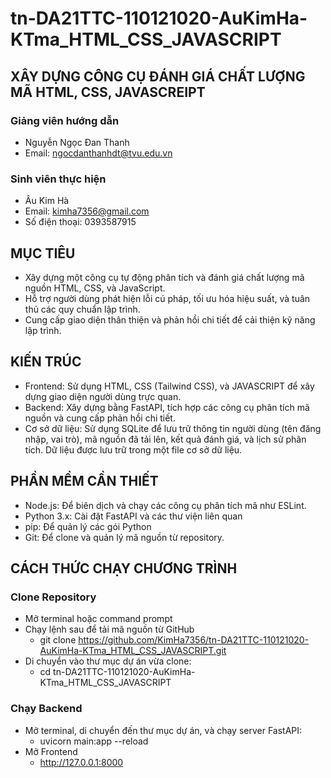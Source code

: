 # tn-DA21TTC-110121020-AuKimHa-KTma_HTML_CSS_JAVASCRIPT

## XÂY DỰNG CÔNG CỤ ĐÁNH GIÁ CHẤT LƯỢNG MÃ HTML, CSS, JAVASCREIPT

### Giảng viên hướng dẫn

- Nguyễn Ngọc Đan Thanh
- Email: ngocdanthanhdt@tvu.edu.vn

### Sinh viên thực hiện

- Âu Kim Hà
- Email: kimha7356@gmail.com
- Số điện thoại: 0393587915

## MỤC TIÊU

- Xây dựng một công cụ tự động phân tích và đánh giá chất lượng mã nguồn HTML, CSS, và JavaScript.
- Hỗ trợ người dùng phát hiện lỗi cú pháp, tối ưu hóa hiệu suất, và tuân thủ các quy chuẩn lập trình.
- Cung cấp giao diện thân thiện và phản hồi chi tiết để cải thiện kỹ năng lập trình.

## KIẾN TRÚC

- Frontend: Sử dụng HTML, CSS (Tailwind CSS), và JAVASCRIPT để xây dựng giao diện người dùng trực quan.
- Backend: Xây dựng bằng FastAPI, tích hợp các công cụ phân tích mã nguồn và cung cấp phản hồi chi tiết.
- Cơ sở dữ liệu: Sử dụng SQLite để lưu trữ thông tin người dùng (tên đăng nhập, vai trò), mã nguồn đã tải lên, kết quả đánh giá, và lịch sử phân tích. Dữ liệu được lưu trữ trong một file cơ sở dữ liệu.

## PHẦN MỀM CẦN THIẾT

- Node.js: Để biên dịch và chạy các công cụ phân tích mã như ESLint.
- Python 3.x: Cài đặt FastAPI và các thư viện liên quan
- pip: Để quản lý các gói Python
- Git: Để clone và quản lý mã nguồn từ repository.

## CÁCH THỨC CHẠY CHƯƠNG TRÌNH

### Clone Repository

- Mở terminal hoặc command prompt
- Chạy lệnh sau để tải mã nguồn từ GitHub
  - git clone https://github.com/KimHa7356/tn-DA21TTC-110121020-AuKimHa-KTma_HTML_CSS_JAVASCRIPT.git
- Di chuyển vào thư mục dự án vừa clone:
  - cd tn-DA21TTC-110121020-AuKimHa-KTma_HTML_CSS_JAVASCRIPT

### Chạy Backend

- Mở terminal, di chuyển đến thư mục dự án, và chạy server FastAPI:
  - uvicorn main:app --reload
- Mở Frontend
  - http://127.0.0.1:8000
